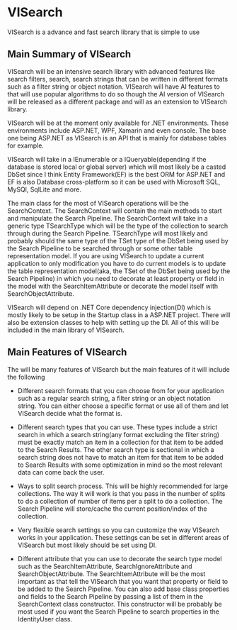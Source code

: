 # VISearch
VISearch is a advance and fast search library that is simple to use

## Main Summary of VISearch

VISearch will be an intensive search library with advanced features like search filters, search, search strings that can be written in different formats such as a filter string or object notation. VISearch will have AI features to that will use popular algorithms to do so though the AI version of VISearch will be released as a different package and will as an extension to VISearch library. 

VISearch will be at the moment only available for .NET environments. These environments include ASP.NET, WPF, Xamarin and even console. The base one being ASP.NET as VISearch is an API that is mainly for database tables for example. 

VISearch will take in a IEnumerable or a IQueryable(depending if the database is stored local or global server) which will most likely be a casted DbSet since I think Entity Framework(EF) is the best ORM for ASP.NET and EF is also Database cross-platform so it can be used with Microsoft SQL, MySQl, SqlLite and more.

The main class for the most of VISearch operations will be the SearchContext. The SearchContext will contain the main methods to start and manipulate the Search Pipeline. The SearchContext will take in a generic type TSearchType which will be the type of the collection to search through during the Search Pipeline. TSearchType will most likely and probably should the same type of the TSet type of the DbSet being used by the 
Search Pipeline to be searched through or some other table representation model. If you are using VISearch to update a current application to only modification you have to do current models is to update the table representation model(aka, the TSet of the DbSet being used by the Search Pipeline) in which you need to decorate at least property or field in the model with the SearchItemAttribute or decorate the model itself with SearchObjectAttribute. 

VISearch will depend on .NET Core dependency injection(DI) which is mostly likely to be setup in the Startup class in a ASP.NET project. There will also be extension classes to help with setting up the DI. All of this will be included in the main library of VISearch.

## Main Features of VISearch
The will be many features of VISearch but the main features of it will include the following

- Different search formats that you can choose from for your application such as a regular search string, a filter string or an object notation string. You can either choose a specific format or use all of them and let VISearch decide what the format is.

- Different search types that you can use. These types include a strict search in which a search string(any format excluding the filter string) must be exactly match an item in a collection for that item to be added to the Search Results. The other search type is sectional in which a search string does not have to match an item for that item to be added to Search Results with some optimization in mind so the most relevant data can come back the user.

- Ways to split search process. This will be highly recommended for large collections. The way it will work is that you pass in the number of splits to do a collection of number of items per a split to do a collection. The Search Pipeline will store/cache the current position/index of the collection. 

- Very flexible search settings so you can customize the way VISearch works in your application. These settings can be set in different areas of VISearch but most likely should be set using DI.

- Different attribute that you can use to decorate the search type model such as the SearchItemAttribute, SearchIgnoreAttribute and SearchObjectAttribute. The SearchItemAttribute will be the most important as that tell the VISearch that you want that property or field to be added to the Search Pipeline. You can also add base class properties and fields to the Search Pipeline by passing a list of them in the SearchContext class constructor. This constructor will be probably be most used if you want the Search Pipeline to search properties in the IdentityUser class.
